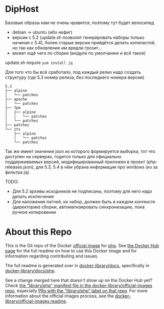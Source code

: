 # DipHost
Базовые образы нам не очень нравится, поэтому тут будет велосипед
* debian -> ubuntu (ибо нефиг)
* версии с 5.2 (update.sh позволит генерировать наборы только начиная с 5.4), более старые версии прийдётся делать копипастой, но так как обновление им врядли грозит...
* может ещё чего по сборке (модули по умолчанию и всё такое)

update.sh require `yum install jq`

Для того что бы всё сработало, под каждый релиз надо создать структуру (где 5.3 номер релиза, без последнего номера версии)
```
5.3
├── alpine
│   └── patches
├── apache
│   └── patches
├── fpm
│   ├── alpine
│   │   └── patches
│   └── patches
├── patches
└── zts
    ├── alpine
    │   └── patches
    └── patches
```
Так же имеет значение json из которого формируется выборка, тот что доступен на серверах, годится только для официально поддерживаемых версий, модифицированный приложен в проект (php-releases.json), для 5.3, 5.4 в нём убрана информация про windows (из за фильтра jq).

TODO:
* Для 5.2 архивы исходников не подписаны, поэтому для него надо делать исключение
* Для наложения патчей, их набор, должен быть в каждом контексте (директории) сборки, автоматизировать синхронизацию, пока ручное копирование

# About this Repo

This is the Git repo of the Docker [official image](https://docs.docker.com/docker-hub/official_repos/) for [php](https://registry.hub.docker.com/_/php/). See [the Docker Hub page](https://registry.hub.docker.com/_/php/) for the full readme on how to use this Docker image and for information regarding contributing and issues.

The full readme is generated over in [docker-library/docs](https://github.com/docker-library/docs), specifically in [docker-library/docs/php](https://github.com/docker-library/docs/tree/master/php).

See a change merged here that doesn't show up on the Docker Hub yet? Check [the "library/php" manifest file in the docker-library/official-images repo](https://github.com/docker-library/official-images/blob/master/library/php), especially [PRs with the "library/php" label on that repo](https://github.com/docker-library/official-images/labels/library%2Fphp). For more information about the official images process, see the [docker-library/official-images readme](https://github.com/docker-library/official-images/blob/master/README.md).
